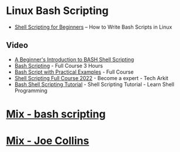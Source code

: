 
# Linux Bash Scripting
* [Shell Scripting for Beginners](https://www.freecodecamp.org/news/shell-scripting-crash-course-how-to-write-bash-scripts-in-linux/) – How to Write Bash Scripts in Linux


## Video
* [A Beginner's Introduction to BASH Shell Scripting](https://www.youtube.com/watch?v=_n5ZegzieSQ)
* [Bash Scripting](https://www.youtube.com/watch?v=e7BufAVwDiM) - Full Course 3 Hours
* [Bash Script with Practical Examples](https://www.youtube.com/watch?v=TPRSJbtfK4M) - Full Course
* [Shell Scripting Full Course 2022](https://www.youtube.com/watch?v=uI-xHPk4tO0) - Become a expert - Tech Arkit
* [Bash Shell Scripting Tutorial](https://www.youtube.com/watch?v=zWVV31NYi1U) - Shell Scripting Tutorial - Learn Shell Programming


# [Mix - bash scripting](https://www.youtube.com/watch?v=xtS2NiABf54&list=PLtK75qxsQaMIlFCcFZpTBLnaCJ0I0uiaY)
# [Mix - Joe Collins](https://www.youtube.com/watch?v=_n5ZegzieSQ&list=RDCMUCTfabOKD7Yty6sDF4POBVqA&start_radio=1&rv=_n5ZegzieSQ&t=1)